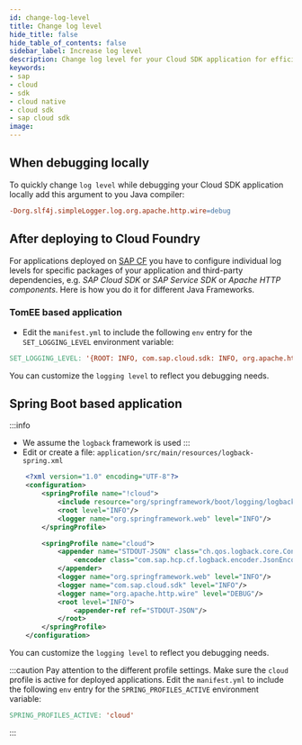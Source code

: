 ```yaml
---
id: change-log-level
title: Change log level
hide_title: false
hide_table_of_contents: false
sidebar_label: Increase log level
description: Change log level for your Cloud SDK application for efficient debuggins
keywords:
- sap
- cloud
- sdk
- cloud native
- cloud sdk
- sap cloud sdk
image:
---
```


## When debugging locally ##
To quickly change `log level` while debugging your Cloud SDK application locally add this argument to you Java compiler:

```makefile
-Dorg.slf4j.simpleLogger.log.org.apache.http.wire=debug
```


## After deploying to Cloud Foundry ##

For applications deployed on [SAP CF](https://developers.sap.com/tutorials/cp-cf-fundamentals.html) you have to
configure individual log levels for specific packages of your application and third-party dependencies, e.g. _SAP Cloud
SDK_ or _SAP Service SDK_ or _Apache HTTP components_. Here is how you do it for different Java Frameworks.

### **TomEE** based application ###

- Edit the `manifest.yml` to include the following `env` entry for the `SET_LOGGING_LEVEL` environment variable:

```makefile
SET_LOGGING_LEVEL: '{ROOT: INFO, com.sap.cloud.sdk: INFO, org.apache.http.wire: DEBUG}'
```
You can customize the `logging level` to reflect you debugging needs.

## **Spring Boot** based application ##

:::info
- We assume the `logback` framework is used
:::
- Edit or create a file: `application/src/main/resources/logback-spring.xml`
```xml
    <?xml version="1.0" encoding="UTF-8"?>
    <configuration>
        <springProfile name="!cloud">
            <include resource="org/springframework/boot/logging/logback/base.xml"/>
            <root level="INFO"/>
            <logger name="org.springframework.web" level="INFO"/>
        </springProfile>

        <springProfile name="cloud">
            <appender name="STDOUT-JSON" class="ch.qos.logback.core.ConsoleAppender">
                <encoder class="com.sap.hcp.cf.logback.encoder.JsonEncoder"/>
            </appender>
            <logger name="org.springframework.web" level="INFO"/>
            <logger name="com.sap.cloud.sdk" level="INFO"/>
            <logger name="org.apache.http.wire" level="DEBUG"/>
            <root level="INFO">
                <appender-ref ref="STDOUT-JSON"/>
            </root>
        </springProfile>
    </configuration>
```
You can customize the `logging level` to reflect you debugging needs.

:::caution  Pay attention to the different profile settings.
Make sure the `cloud` profile is active for deployed applications. Edit the `manifest.yml` to include the following `env` entry for the `SPRING_PROFILES_ACTIVE` environment variable:
```makefile
SPRING_PROFILES_ACTIVE: 'cloud'
```
:::
